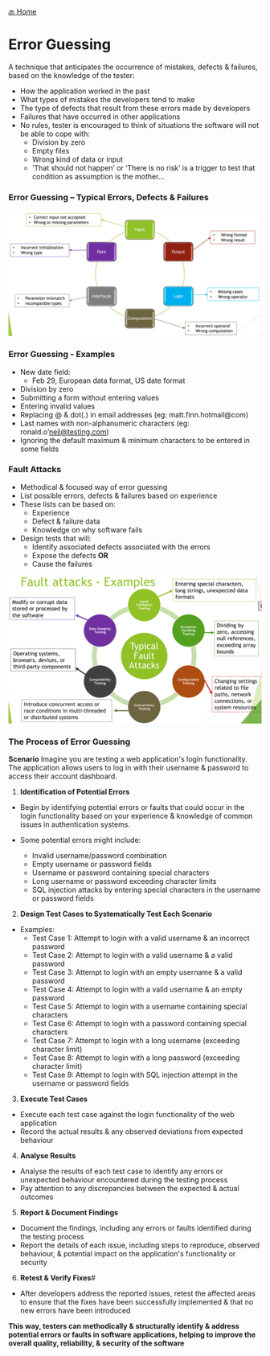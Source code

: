 [🔙 Home](../home.md)


# Error Guessing

A technique that anticipates the occurrence of mistakes, defects & failures, based on the knowledge of the tester:
* How the application worked in the past
* What types of mistakes the developers tend to make
* The type of defects that result from these errors made by developers
* Failures that have occurred in other applications
* No rules, tester is encouraged to think of situations the software will not be able to cope with:
  * Division by zero
  * Empty files
  * Wrong kind of data or input
  * ’That should not happen’ or ‘There is no risk’ is a trigger to test that condition as assumption is the mother…

### Error Guessing – Typical Errors, Defects & Failures
![image10.png](assets/image10.png)

### Error Guessing - Examples
* New date field:
  * Feb 29, European data format, US date format
* Division by zero
* Submitting a form without entering values
* Entering invalid values
* Replacing @ & dot(.) in email addresses (eg: matt.finn.hotmail@com)
* Last names with non-alphanumeric characters (eg: ronald.o’neil@testing.com)
* Ignoring the default maximum & minimum characters to be entered in some fields

### Fault Attacks
* Methodical & focused way of error guessing
* List possible errors, defects & failures based on experience
* These lists can be based on:
  * Experience
  * Defect & failure data
  * Knowledge on why software fails
* Design tests that will:
  * Identify associated defects associated with the errors
  * Expose the defects
          **OR**
  * Cause the failures
  
![image11.png](assets/image11.png)

### The Process of Error Guessing
**Scenario**
Imagine you are testing a web application's login functionality. 
The application allows users to log in with their username & password to access their account dashboard.

1. **Identification of Potential Errors**
* Begin by identifying potential errors or faults that could occur in the login functionality based on your
experience & knowledge of common issues in authentication systems. 

* Some potential errors might include:
  * Invalid username/password combination
  * Empty username or password fields
  * Username or password containing special characters
  * Long username or password exceeding character limits
  * SQL injection attacks by entering special characters in the username or password fields

2. **Design Test Cases to Systematically Test Each Scenario**
* Examples:
  * Test Case 1: Attempt to login with a valid username & an incorrect password
  * Test Case 2: Attempt to login with a valid username & a valid password
  * Test Case 3: Attempt to login with an empty username & a valid password
  * Test Case 4: Attempt to login with a valid username & an empty password
  * Test Case 5: Attempt to login with a username containing special characters
  * Test Case 6: Attempt to login with a password containing special characters
  * Test Case 7: Attempt to login with a long username (exceeding character limit)
  * Test Case 8: Attempt to login with a long password (exceeding character limit)
  * Test Case 9: Attempt to login with SQL injection attempt in the username or password fields

3. **Execute Test Cases**
* Execute each test case against the login functionality of the web application 
* Record the actual results & any observed deviations from expected behaviour

4. **Analyse Results**
* Analyse the results of each test case to identify any errors or unexpected behaviour encountered during the testing process 
* Pay attention to any discrepancies between the expected & actual outcomes

5. **Report & Document Findings**
* Document the findings, including any errors or faults identified during the testing process
* Report the details of each issue, including steps to reproduce, observed behaviour, & potential impact on the application's functionality or security

6. **Retest & Verify Fixes**#
* After developers address the reported issues, retest the affected areas to ensure that the fixes have been successfully implemented & that no new errors have been introduced

**This way, testers can methodically & structurally identify & address potential errors or faults in software applications, helping to improve the overall quality, reliability, & security of the software**